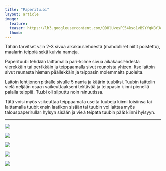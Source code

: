 ```yaml
---
title: "Paperituubi"
layout: article
image:
  feature:
  teaser: https://lh3.googleusercontent.com/QDHlUvesPD54kso1vB9YYqKBYJq-FtJjc0NBA3ZGttE=w245
  thumb:
---
```


Tähän tarvitset vain 2-3 sivua aikakauslehdestä (mahdolliset niitit poistettu), maalarin teippiä sekä kuivia nameja.

Paperituubi tehdään laittamalla pari-kolme sivua aikakauslehdesta vierekkäin tai peräkkäin ja teippaamalla sivut reunoista yhteen. Itse laitoin sivut reunasta hieman päällekkäin ja teippasin molemmalta puolelta.

Laitoin lehtijonon pitkälle sivulle 5 namia ja käärin tuubiksi. Tuubin taittelin vielä neljään osaan vaikeuttaakseni tehtävää ja teippasin kiinni pienellä palalla teippiä. Tuubi oli silputtu noin minuutissa.

Tätä voisi myös vaikeuttaa teippaamalla useita tuubeja kiinni toisiinsa tai laittamalla tuubit ensin laatikon sisään tai tuubin voi laittaa myös talouspaperirullan hylsyn sisään ja vielä teipata tuubin päät kiinni hylsyyn.

---

![](https://lh3.googleusercontent.com/HtA2eRlc7mQAPtwPy_iaVT2-LdDBSye0Q_CzV2UOrbg=w800)

![](https://lh3.googleusercontent.com/Yog1BF1EqvmZZuiaaYzQj_HcjBBv01hPevpVsSpty1E=w800)

![](https://lh3.googleusercontent.com/bqktehtzxW5J4x0bR0Z86vYLJ3myzMZbkmONTtYygTU=w800)

![](https://lh3.googleusercontent.com/acbs9mzMIdq6RDwMsgUEvoPURdrOnWZT_1VjDOJpC1o=w800)

![](https://lh3.googleusercontent.com/BboZTPQFl7fbBEoq-nXuBPq3GZdveTbdYXMBM3GYybg=w800)

